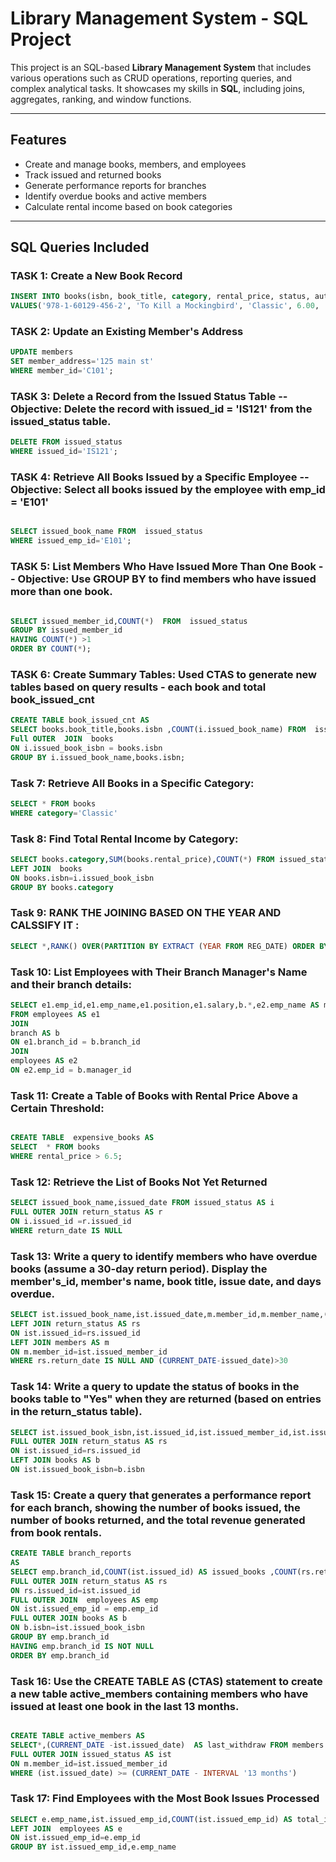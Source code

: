# Library Management System - SQL Project

This project is an SQL-based **Library Management System** that includes various operations such as CRUD operations, reporting queries, and complex analytical tasks. It showcases my skills in **SQL**, including joins, aggregates, ranking, and window functions.

---

## Features

- Create and manage books, members, and employees
- Track issued and returned books
- Generate performance reports for branches
- Identify overdue books and active members
- Calculate rental income based on book categories

---

## SQL Queries Included

### TASK 1: Create a New Book Record
```sql
INSERT INTO books(isbn, book_title, category, rental_price, status, author, publisher)
VALUES('978-1-60129-456-2', 'To Kill a Mockingbird', 'Classic', 6.00, 'yes', 'Harper Lee', 'J.B. Lippincott & Co.');
```

###  TASK 2: Update an Existing Member's Address
```sql
UPDATE members
SET member_address='125 main st'
WHERE member_id='C101';
```
###  TASK 3: Delete a Record from the Issued Status Table -- Objective: Delete the record with issued_id = 'IS121' from the issued_status table.
```sql
DELETE FROM issued_status
WHERE issued_id='IS121';
```
###  TASK 4: Retrieve All Books Issued by a Specific Employee -- Objective: Select all books issued by the employee with emp_id = 'E101'
```sql

SELECT issued_book_name FROM  issued_status
WHERE issued_emp_id='E101';

```
###  TASK 5: List Members Who Have Issued More Than One Book -- Objective: Use GROUP BY to find members who have issued more than one book.
```sql

SELECT issued_member_id,COUNT(*)  FROM  issued_status
GROUP BY issued_member_id
HAVING COUNT(*) >1 
ORDER BY COUNT(*);

```
###  TASK 6: Create Summary Tables: Used CTAS to generate new tables based on query results - each book and total book_issued_cnt
```sql
CREATE TABLE book_issued_cnt AS 
SELECT books.book_title,books.isbn ,COUNT(i.issued_book_name) FROM  issued_status AS i
Full OUTER  JOIN  books
ON i.issued_book_isbn = books.isbn
GROUP BY i.issued_book_name,books.isbn;
```
### Task 7: Retrieve All Books in a Specific Category:
```sql
SELECT * FROM books
WHERE category='Classic'
```

### Task 8: Find Total Rental Income by Category:
```sql
SELECT books.category,SUM(books.rental_price),COUNT(*) FROM issued_status AS i
LEFT JOIN  books
ON books.isbn=i.issued_book_isbn
GROUP BY books.category
```
### Task 9: RANK THE JOINING BASED ON THE YEAR AND CALSSIFY IT :
```sql
SELECT *,RANK() OVER(PARTITION BY EXTRACT (YEAR FROM REG_DATE) ORDER BY reg_date) FROM members;
```
### Task 10: List Employees with Their Branch Manager's Name and their branch details:
```sql
SELECT e1.emp_id,e1.emp_name,e1.position,e1.salary,b.*,e2.emp_name AS manager
FROM employees AS e1
JOIN 
branch AS b
ON e1.branch_id = b.branch_id    
JOIN
employees AS e2
ON e2.emp_id = b.manager_id
```
### Task 11: Create a Table of Books with Rental Price Above a Certain Threshold:
```sql

CREATE TABLE  expensive_books AS 
SELECT  * FROM books
WHERE rental_price > 6.5;
```
### Task 12: Retrieve the List of Books Not Yet Returned
```sql
SELECT issued_book_name,issued_date FROM issued_status AS i
FULL OUTER JOIN return_status AS r
ON i.issued_id =r.issued_id
WHERE return_date IS NULL
```
### Task 13: Write a query to identify members who have overdue books (assume a 30-day return period). Display the member's_id, member's name, book title, issue date, and days overdue.
```sql
SELECT ist.issued_book_name,ist.issued_date,m.member_id,m.member_name,(CURRENT_DATE-issued_date) AS overdue_days FROM issued_status AS ist
LEFT JOIN return_status AS rs
ON ist.issued_id=rs.issued_id
LEFT JOIN members AS m
ON m.member_id=ist.issued_member_id
WHERE rs.return_date IS NULL AND (CURRENT_DATE-issued_date)>30
```
### Task 14: Write a query to update the status of books in the books table to "Yes" when they are returned (based on entries in the return_status table).
```sql
SELECT ist.issued_book_isbn,ist.issued_id,ist.issued_member_id,ist.issued_date,rs.return_date,b.* FROM issued_status AS ist
FULL OUTER JOIN return_status AS rs
ON ist.issued_id=rs.issued_id
LEFT JOIN books AS b
ON ist.issued_book_isbn=b.isbn
```

### Task 15: Create a query that generates a performance report for each branch, showing the number of books issued, the number of books returned, and the total revenue generated from book rentals.
```sql
CREATE TABLE branch_reports
AS
SELECT emp.branch_id,COUNT(ist.issued_id) AS issued_books ,COUNT(rs.return_date) AS return_date,SUM(b.rental_price) FROM  issued_status  AS ist
FULL OUTER JOIN return_status AS rs
ON rs.issued_id=ist.issued_id
FULL OUTER JOIN  employees AS emp
ON ist.issued_emp_id = emp.emp_id
FULL OUTER JOIN books AS b
ON b.isbn=ist.issued_book_isbn
GROUP BY emp.branch_id
HAVING emp.branch_id IS NOT NULL
ORDER BY emp.branch_id

```
### Task 16: Use the CREATE TABLE AS (CTAS) statement to create a new table active_members containing members who have issued at least one book in the last 13 months.
```sql

CREATE TABLE active_members AS 
SELECT*,(CURRENT_DATE -ist.issued_date)  AS last_withdraw FROM members AS m
FULL OUTER JOIN issued_status AS ist
ON m.member_id=ist.issued_member_id
WHERE (ist.issued_date) >= (CURRENT_DATE - INTERVAL '13 months')

```
### Task 17: Find Employees with the Most Book Issues Processed
```sql
SELECT e.emp_name,ist.issued_emp_id,COUNT(ist.issued_emp_id) AS total_issues,DENSE_RANK() OVER(ORDER BY COUNT(ist.issued_emp_id) DESC ) FROM  issued_status AS ist
LEFT JOIN  employees AS e 
ON ist.issued_emp_id=e.emp_id
GROUP BY ist.issued_emp_id,e.emp_name
```






